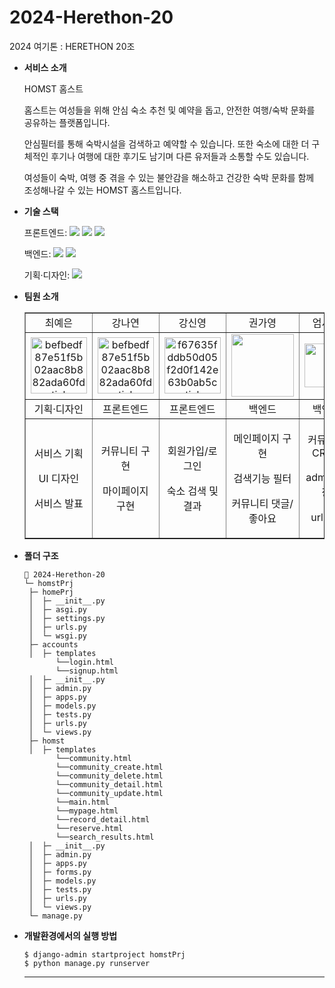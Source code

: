 # 2024-Herethon-20
2024 여기톤 : HERETHON 20조


- **서비스 소개**

  HOMST 홈스트 

  홈스트는 여성들을 위해 안심 숙소 추천 및 예약을 돕고, 
  안전한 여행/숙박 문화를 공유하는 플랫폼입니다. 
  
  안심필터를 통해 숙박시설을 검색하고 예약할 수 있습니다. 
  또한 숙소에 대한 더 구체적인 후기나 여행에 대한 후기도 남기며 다른 유저들과 소통할 수도 있습니다. 
  
  여성들이 숙박, 여행 중 겪을 수 있는 불안감을 해소하고 
  건강한 숙박 문화를 함께 조성해나갈 수 있는 HOMST 홈스트입니다.

- **기술 스택**

  <span>프론트엔드: </span> <img src="https://img.shields.io/badge/html-E34F26?style=for-the-badge&logo=html5&logoColor=white"> <img src="https://img.shields.io/badge/css-1572B6?style=for-the-badge&logo=css3&logoColor=white"> <img src="https://img.shields.io/badge/javascript-F7DF1E?style=for-the-badge&logo=javascript&logoColor=black">

  <span>백엔드: </span><img src="https://img.shields.io/badge/python-3776AB?style=for-the-badge&logo=python&logoColor=white"> <img src="https://img.shields.io/badge/django-092E20?style=for-the-badge&logo=Django&logoColor=white">

  <span>기획·디자인: </span> <img src="https://img.shields.io/badge/figma-F24E1E?style=for-the-badge&logo=figma&logoColor=white">

- **팀원 소개**
  <table border="" cellspacing="0" cellpadding="0" width="100%">
  <tr width="100%">
  <td align="center">최예은</a></td>
  <td align="center">강나연</a></td>
  <td  align="center">강신영</a></td>
  <td  align="center">권가영</a></td>
  <td  align="center">엄서희</a></td>
  <td  align="center">최유연</a></td>
  </tr>
  <tr width="100%">
  <td  align="center"><a href="https://imgbb.com/"><img src="https://github.com/2024-HERETHON/2024-Herethon-20/assets/143514087/96ba0388-eda0-4ef6-ac97-1f86c2bc7a56" alt="befbedf87e51f5b02aac8b882ada60fd-sticker" border="0" width="90px"></a></td>
  <td  align="center"><a href="https://imgbb.com/"><img src="https://github.com/2024-HERETHON/2024-Herethon-20/assets/143514087/8f69346a-8659-4287-ac4e-76d0c0294918" alt="befbedf87e51f5b02aac8b882ada60fd-sticker" border="0" width="90px"></a></td>
  <td  align="center"><a href="https://imgbb.com/"><img src="https://github.com/2024-HERETHON/2024-Herethon-20/assets/143514087/1055a493-3e72-453f-81d0-b5c4922efcf6" alt="f67635fddb50d05f2d0f142e63b0ab5c-sticker" border="0" width="90px"></a></td>
  <td  align="center"><a href="https://imgbb.com/"><img src="https://github.com/2024-HERETHON/2024-Herethon-20/assets/143514087/e72a22f3-12fa-4d02-834b-95337abb6a74" border="0" width="100px"></a></td>
  <td  align="center"><a href="https://imgbb.com/"><img src="https://github.com/2024-HERETHON/2024-Herethon-20/assets/143514087/5f1fe5d8-e3c2-453c-bb94-72beeac0ae45" border="0" width="70px"></a></td>
  <td  align="center"><a href="https://imgbb.com/"><img src="https://github.com/2024-HERETHON/2024-Herethon-20/assets/143514087/3ab18332-30d5-409e-8418-1ac392a269fa" border="0" width="90px"></a></td>
    
  </tr>
  <tr width="100%">
  <td  align="center">기획·디자인</td>
  <td  align="center">프론트엔드</td>
  <td  align="center">프론트엔드</td>
  <td  align="center">백엔드</td>
  <td  align="center">백엔드</td>
  <td  align="center">백엔드</td>
     </tr>
      <tr width="100%">
          <td  align="center"><p>서비스 기획</p><p>UI 디자인</p><p>서비스 발표</p></td>
          <td  align="center"><p></p>커뮤니티 구현<p>마이페이지 구현</p></td>
          <td  align="center"><p>회원가입/로그인</p><p>숙소 검색 및 결과</p></td>
          <td  align="center"><p>메인페이지 구현</p><p>검색기능 필터</p><p>커뮤니티 댓글/좋아요</p></td>
          <td  align="center"><p>커뮤니티 CRUD</p><p>admin 저장</p><p>url연결</p></td>
          <td  align="center"><p>회원가입/로그인</p><p>admin 저장</p><p>마이페이지</p></td>
     </tr>
  </table>

- **폴더 구조**

  ```
  📂 2024-Herethon-20
  └─ homstPrj
   ├─ homePrj
   │  ├─ __init__.py
   │  ├─ asgi.py
   │  ├─ settings.py
   │  ├─ urls.py
   │  └─ wsgi.py
   ├─ accounts
   │  ├─ templates
         └──login.html
         └──signup.html
   │  ├─ __init__.py
   │  ├─ admin.py
   │  ├─ apps.py
   │  ├─ models.py
   │  ├─ tests.py
   │  ├─ urls.py 
   │  └─ views.py
   ├─ homst
   │  ├─ templates
         └──community.html
         └──community_create.html
         └──community_delete.html
         └──community_detail.html
         └──community_update.html
         └──main.html
         └──mypage.html
         └──record_detail.html
         └──reserve.html
         └──search_results.html
   │  ├─ __init__.py
   │  ├─ admin.py
   │  ├─ apps.py
   │  ├─ forms.py
   │  ├─ models.py
   │  ├─ tests.py
   │  ├─ urls.py 
   │  └─ views.py
   └─ manage.py
  ```

- **개발환경에서의 실행 방법**
  ```
  $ django-admin startproject homstPrj
  $ python manage.py runserver
  ```
  <hr/>
